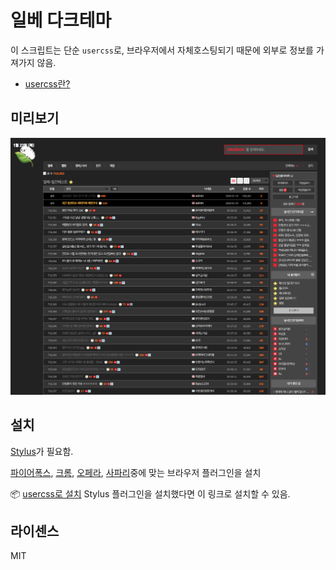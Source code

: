 # 일베 다크테마

이 스크립트는 단순 `usercss`로, 브라우저에서 자체호스팅되기 때문에 외부로 정보를 가져가지 않음.

- [usercss란?](https://github.com/openstyles/stylus/wiki/Usercss)

## 미리보기

![일베 다크테마 미리보기](./preview.png)

## 설치

[Stylus](https://add0n.com/stylus.html)가 필요함.

[파이어폭스](https://addons.mozilla.org/en-US/firefox/addon/styl-us/), [크롬](https://chrome.google.com/webstore/detail/stylus/clngdbkpkpeebahjckkjfobafhncgmne), [오페라](https://addons.opera.com/en-gb/extensions/details/stylus/), [사파리](https://cascadea.app/)중에 맞는 브라우저 플러그인을 설치

📦 [usercss로 설치](https://raw.githubusercontent.com/nomunyan/dark-ilbe/master/ilbe-dark.user.css) Stylus 플러그인을 설치했다면 이 링크로 설치할 수 있음.

## 라이센스

MIT
